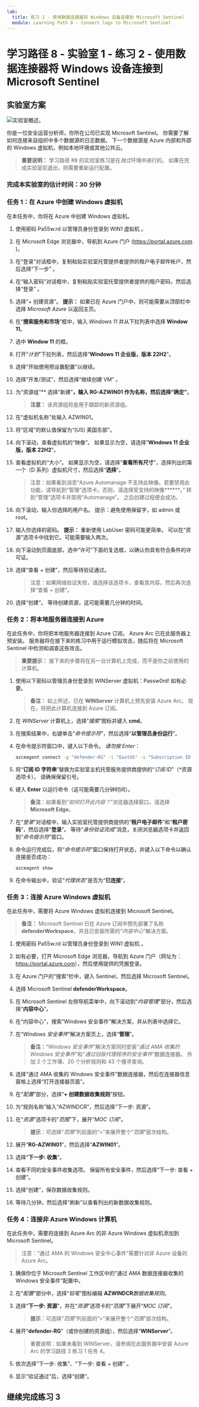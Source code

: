 ```yaml
---
lab:
  title: 练习 2 - 使用数据连接器将 Windows 设备连接到 Microsoft Sentinel
  module: Learning Path 8 - Connect logs to Microsoft Sentinel
---
```


# 学习路径 8 - 实验室 1 - 练习 2 - 使用数据连接器将 Windows 设备连接到 Microsoft Sentinel

## 实验室方案

![实验室概述。](../Media/SC-200-Lab_Diagrams_Mod6_L1_Ex2.png)

你是一位安全运营分析师，你所在公司已实现 Microsoft Sentinel。 你需要了解如何连接来自组织中多个数据源的日志数据。 下一个数据源是 Azure 内部和外部的 Windows 虚拟机，例如本地环境或其他公共云。

>**重要说明：** 学习路径 #8 的实验室练习是在*独立*环境中进行的。 如果在完成实验室前退出，则需要重新运行配置。

### 完成本实验室的估计时间：30 分钟

### 任务 1：在 Azure 中创建 Windows 虚拟机

在本任务中，你将在 Azure 中创建 Windows 虚拟机。

1. 使用密码 Pa55w.rd 以管理员身份登录到 WIN1 虚拟机 。  

1. 在 Microsoft Edge 浏览器中，导航到 Azure 门户 (<https://portal.azure.com> )。

1. 在“登录”对话框中，复制粘贴实验室托管提供者提供的租户电子邮件帐户，然后选择“下一步”  。

1. 在“输入密码”对话框中，复制粘贴实验室托管提供者提供的租户密码，然后选择“登录”  。

1. 选择“+ 创建资源”。 **提示：** 如果已在 Azure 门户中，则可能需要从顶部栏中选择 *Microsoft Azure* 以返回主页。

1. 在“**搜索服务和市场**”框中，输入 *Windows 11* 并从下拉列表中选择 **Window 11**。

1. 选中 **Window 11** 的框。

1. 打开“*计划*”下拉列表，然后选择“**Windows 11 企业版，版本 22H2**”。

1. 选择“开始使用预设置配置”以继续。

1. 选择“开发/测试”，然后选择“继续创建 VM” 。

1. 为“资源组”** 选择“新建”****，输入 RG-AZWIN01 作为名称，然后选择“确定”****。

    >**注意：** 该资源组将是用于跟踪的新资源组。 

1. 在“虚拟机名称”处输入 AZWIN01。

1. 将“区域”的默认值保留为“(US) 美国东部”。

1. 向下滚动，查看虚拟机的“映像”。 如果显示为空，请选择“**Windows 11 企业版，版本 22H2**”。

1. 查看虚拟机的“大小”。 如果显示为空，请选择“**查看所有尺寸**”，选择列出的第一个（D 系列）虚拟机尺寸，然后选择“**选择**”。

    >注意：如果看到消息“Azure Automanage 不支持此映像。若要禁用此功能，请导航到“管理”选项卡。否则，请选择受支持的映像******。” 转到“管理”选项卡并禁用“Automanage”。 之后创建过程便会成功。

1. 向下滚动，输入你选择的用户名。 提示：避免使用保留字，如 admin 或 root。

1. 输入你选择的密码。 **提示：** 重新使用 LabUser 密码可能更简单。 可以在“资源”选项卡中找到它。可能需要输入两次。

1. 向下滚动到页面底部，选中“许可”下面的复选框，以确认你具有符合条件的许可证。

1. 选择“查看 + 创建”，然后等待验证通过。

    >注意：如果网络验证失败，请选择该选项卡，查看其内容，然后再次选择“查看 + 创建”。

1. 选择“创建”。 等待创建资源，这可能需要几分钟的时间。

### 任务 2：将本地服务器连接到 Azure

在此任务中，你将把本地服务器连接到 Azure 订阅。 Azure Arc 已在此服务器上预安装。 服务器将在接下来的练习中用于运行模拟攻击，随后将在 Microsoft Sentinel 中检测和调查这些攻击。

>**重要提示：** 接下来的步骤将在另一台计算机上完成，而不是你之前使用的计算机。

1. 使用以下密码以管理员身份登录到 WINServer 虚拟机：Passw0rd! 如有必要。  

    >**备注：** 如上所述，已在 **WINServer** 计算机上预先安装 Azure Arc。 现在，将把此计算机连接到 Azure 订阅。

1. 在 *WINServer* 计算机上，选择“*搜索*”图标并键入 **cmd**。

1. 在搜索结果中，右键单击“*命令提示符*”，然后选择“**以管理员身份运行**”。

1. 在命令提示符窗口中，键入以下命令。 *请勿按 Enter*：

    ```cmd
    azcmagent connect -g "defender-RG" -l "EastUS" -s "Subscription ID string"
    ```

1. 将“**订阅 ID 字符串**”替换为实验室主机托管服务提供商提供的“*订阅 ID*”（*资源选项卡）。 请确保保留引号。

1. 键入 **Enter** 以运行命令（这可能需要几分钟时间）。

    >**备注**：如果看到“*如何打开此内容？*”浏览器选择窗口，请选择 **Microsoft Edge**。

1. 在“*登录*”对话框中，输入实验室托管提供商提供的“**租户电子邮件**”和“**租户密码**”，然后选择“**登录**”。 等待“*身份验证完成*”消息，关闭浏览器选项卡并返回到“*命令提示符*”窗口。

1. 命令运行完成后，将“*命令提示符*”窗口保持打开状态，并键入以下命令以确认连接是否成功：

    ```cmd
    azcmagent show
    ```

1. 在命令输出中，验证“*代理状态*”是否为“**已连接**”。

### 任务 3：连接 Azure Windows 虚拟机

在此任务中，需要将 Azure Windows 虚拟机连接到 Microsoft Sentinel。

>**备注：** Microsoft Sentinel 已在 Azure 订阅中预先部署了名称 **defenderWorkspace**，并且已安装所需的“*内容中心*”解决方案。

1. 使用密码 Pa55w.rd 以管理员身份登录到 WIN1 虚拟机 。  

1. 如有必要，打开 Microsoft Edge 浏览器，导航到 Azure 门户（网址为：<https://portal.azure.com>），然后使用提供的凭据登录。

1. 在 Azure 门户的“搜索”栏中，键入 Sentinel，然后选择 Microsoft Sentinel。

1. 选择 Microsoft Sentinel **defenderWorkspace**。

1. 在 Microsoft Sentinel 左侧导航菜单中，向下滚动到“*内容管理*”部分，然后选择“**内容中心**”。

1. 在“内容中心”，搜索“Windows 安全事件”解决方案，并从列表中选择它。

1. 在“*Windows 安全事件*”解决方案页上，选择“**管理**”。

    >**备注：**“*Windows 安全事件*”解决方案同时安装“*通过 AMA 收集的 Windows 安全事件*”和“*通过旧版代理程序的安全事件*”数据连接器。 外加 2 个工作簿、20 个分析规则和 43 个搜寻查询。

1. 选择“通过 AMA 收集的 Windows 安全事件”数据连接器，然后在连接器信息窗格上选择“打开连接器页面”。

1. 在“*配置*”部分，选择“**+ 创建数据收集规则**”按钮。

1. 为“规则名称”输入“AZWINDCR”，然后选择“下一步: 资源”。

1. 在“*资源*”选项卡的“*范围*”下，展开“*MOC 订阅*”。

    >**提示**：可选择“*范围*”列前面的“>”来展开整个“*范围*”层次结构。

1. 展开“**RG-AZWIN01**”，然后选择“**AZWIN01**”。

1. 选择“**下一步: 收集**”。

1. 查看不同的安全事件收集选项。 保留所有安全事件，然后选择“下一步: 查看 + 创建”。

1. 选择“创建”，保存数据收集规则。

1. 等待几分钟，然后选择“刷新”以查看列出的新数据收集规则。

### 任务 4：连接非 Azure Windows 计算机

在此任务中，需要将连接到 Azure Arc 的非 Azure Windows 虚拟机添加到 Microsoft Sentinel。  

   >注意：“通过 AMA 的 Windows 安全中心事件”需要针对非 Azure 设备的 Azure Arc。

1. 确保你位于 Microsoft Sentinel 工作区中的“通过 AMA 数据连接器收集的 Windows 安全事件”配置中。

1. 在“*配置*”部分中，选择“*铅笔*”图标编辑 **AZWINDCR***数据收集规则*。

1. 选择“**下一步: 资源**”，并在“*资源*”选项卡的“*范围*”下展开“*MOC 订阅*”。

    >**提示**：可选择“*范围*”列前面的“>”来展开整个“*范围*”层次结构。

1. 展开“**defender-RG**”（或你创建的资源组），然后选择“**WINServer**”。

    >重要说明：如果未看到 WINServer，请参阅在此服务器中安装 Azure Arc 的学习路径 3 练习 1 任务 4。

1. 依次选择“下一步: 收集”、“下一步: 查看 + 创建” 。

1. 显示“验证通过”后，选择“创建”。

## 继续完成练习 3
